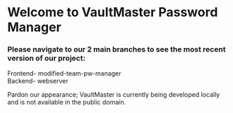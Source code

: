 # Welcome to VaultMaster Password Manager

### Please navigate to our 2 main branches to see the most recent version of our project:
Frontend- modified-team-pw-manager\
Backend- webserver

Pardon our appearance; VaultMaster is currently being developed locally and is not available in the public domain.
